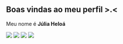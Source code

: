 ## Boas vindas ao meu perfil >.<

Meu nome é **Júlia Heloá** 

![](https://media.tenor.com/Q6rgr_3z9W0AAAAM/kiss.gif)
![](https://media.tenor.com/1UIi9zSLDAgAAAAM/how-i-feel-most-mornings-sleep.gif)
![](https://media.tenor.com/7TzEQ2nkWscAAAAM/funny-memes-discord.gif)
![](https://media.tenor.com/8vn12Uk7Y4EAAAAM/laughing-ugly.gif)
